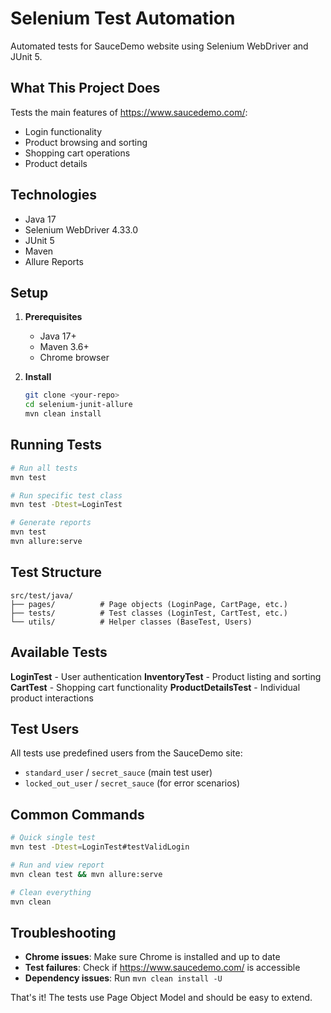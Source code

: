 # Selenium Test Automation

Automated tests for SauceDemo website using Selenium WebDriver and JUnit 5.

## What This Project Does

Tests the main features of https://www.saucedemo.com/:
- Login functionality
- Product browsing and sorting
- Shopping cart operations
- Product details

## Technologies

- Java 17
- Selenium WebDriver 4.33.0
- JUnit 5
- Maven
- Allure Reports

## Setup

1. **Prerequisites**
   - Java 17+
   - Maven 3.6+
   - Chrome browser

2. **Install**
   ```bash
   git clone <your-repo>
   cd selenium-junit-allure
   mvn clean install
   ```

## Running Tests

```bash
# Run all tests
mvn test

# Run specific test class
mvn test -Dtest=LoginTest

# Generate reports
mvn test
mvn allure:serve
```

## Test Structure

```
src/test/java/
├── pages/          # Page objects (LoginPage, CartPage, etc.)
├── tests/          # Test classes (LoginTest, CartTest, etc.)
└── utils/          # Helper classes (BaseTest, Users)
```

## Available Tests

**LoginTest** - User authentication
**InventoryTest** - Product listing and sorting
**CartTest** - Shopping cart functionality
**ProductDetailsTest** - Individual product interactions

## Test Users

All tests use predefined users from the SauceDemo site:
- `standard_user` / `secret_sauce` (main test user)
- `locked_out_user` / `secret_sauce` (for error scenarios)

## Common Commands

```bash
# Quick single test
mvn test -Dtest=LoginTest#testValidLogin

# Run and view report
mvn clean test && mvn allure:serve

# Clean everything
mvn clean
```

## Troubleshooting

- **Chrome issues**: Make sure Chrome is installed and up to date
- **Test failures**: Check if https://www.saucedemo.com/ is accessible
- **Dependency issues**: Run `mvn clean install -U`

That's it! The tests use Page Object Model and should be easy to extend.